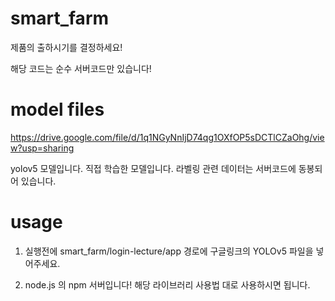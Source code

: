 # smart_farm
제품의 출하시기를 결정하세요!

해당 코드는 순수 서버코드만 있습니다!

# model files

https://drive.google.com/file/d/1q1NGyNnIjD74qg1OXfOP5sDCTlCZaOhg/view?usp=sharing

yolov5 모델입니다. 직접 학습한 모델입니다. 라벨링 관련 데이터는 서버코드에 동봉되어 있습니다.

# usage

1. 실행전에 smart_farm/login-lecture/app 경로에 구글링크의 YOLOv5 파일을 넣어주세요.

2. node.js 의 npm 서버입니다! 해당 라이브러리 사용법 대로 사용하시면 됩니다.
